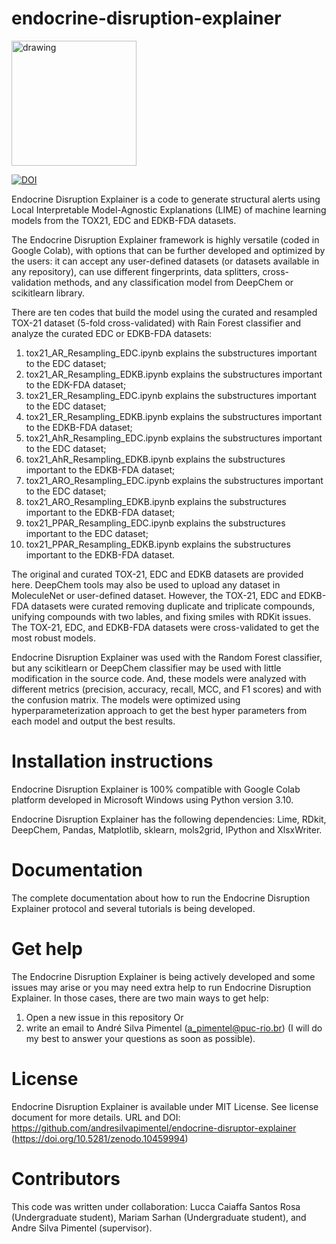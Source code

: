 # endocrine-disruption-explainer

<img src="DNA_emoji_1.jpeg" alt="drawing" width="200"/>

[![DOI](https://zenodo.org/badge/739043672.svg)](https://zenodo.org/doi/10.5281/zenodo.10459978)

Endocrine Disruption Explainer is a code to generate structural alerts using Local Interpretable Model-Agnostic Explanations (LIME) of machine learning models from the TOX21, EDC and EDKB-FDA datasets.

The Endocrine Disruption Explainer framework is highly versatile (coded in Google Colab), with options that can be further developed and optimized by the users: it can accept any user-defined datasets (or datasets available in any repository), can use different fingerprints, data splitters, cross-validation methods, and any classification model from DeepChem or scikitlearn library.

There are ten codes that build the model using the curated and resampled TOX-21 dataset (5-fold cross-validated) with Rain Forest classifier and analyze the curated EDC or EDKB-FDA datasets:
1) tox21_AR_Resampling_EDC.ipynb explains the substructures important to the EDC dataset;
2) tox21_AR_Resampling_EDKB.ipynb explains the substructures important to the EDK-FDA dataset;
3) tox21_ER_Resampling_EDC.ipynb explains the substructures important to the EDC dataset;
4) tox21_ER_Resampling_EDKB.ipynb explains the substructures important to the EDKB-FDA dataset;
5) tox21_AhR_Resampling_EDC.ipynb explains the substructures important to the EDC dataset;
6) tox21_AhR_Resampling_EDKB.ipynb explains the substructures important to the EDKB-FDA dataset;
7) tox21_ARO_Resampling_EDC.ipynb explains the substructures important to the EDC dataset;
8) tox21_ARO_Resampling_EDKB.ipynb explains the substructures important to the EDKB-FDA dataset;
9) tox21_PPAR_Resampling_EDC.ipynb explains the substructures important to the EDC dataset;
10) tox21_PPAR_Resampling_EDKB.ipynb explains the substructures important to the EDKB-FDA dataset.

The original and curated TOX-21, EDC and EDKB datasets are provided here. DeepChem tools may also be used to upload any dataset in MoleculeNet or user-defined dataset. However, the TOX-21, EDC and EDKB-FDA datasets were curated removing duplicate and triplicate compounds, unifying compounds with two lables, and fixing smiles with RDKit issues. The TOX-21, EDC, and EDKB-FDA datasets were cross-validated to get the most robust models.

Endocrine Disruption Explainer was used with the Random Forest classifier, but any scikitlearn or DeepChem classifier may be used with little modification in the source code. And, these models were analyzed with different metrics (precision, accuracy, recall, MCC, and F1 scores) and with the confusion matrix. The models were optimized using hyperparameterization approach to get the best hyper parameters from each model and output the best results.

# Installation instructions

Endocrine Disruption Explainer is 100% compatible with Google Colab platform developed in Microsoft Windows using Python version 3.10.

Endocrine Disruption Explainer has the following dependencies: Lime, RDkit, DeepChem, Pandas, Matplotlib, sklearn, mols2grid, IPython and XlsxWriter.

# Documentation

The complete documentation about how to run the Endocrine Disruption Explainer protocol and several tutorials is being developed.

# Get help

The Endocrine Disruption Explainer is being actively developed and some issues may arise or you may need extra help to run Endocrine Disruption Explainer. In those cases, there are two main ways to get help:

1) Open a new issue in this repository
Or 
2) write an email to André Silva Pimentel (a_pimentel@puc-rio.br) (I will do my best to answer your questions as soon as possible).

# License

Endocrine Disruption Explainer is available under MIT License. See license document for more details. URL and DOI: https://github.com/andresilvapimentel/endocrine-disruptor-explainer (https://doi.org/10.5281/zenodo.10459994)

# Contributors

This code was written under collaboration:
Lucca Caiaffa Santos Rosa (Undergraduate student), Mariam Sarhan (Undergraduate student), and Andre Silva Pimentel (supervisor).
